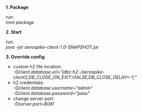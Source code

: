 **1. Package**

run: \
_mvn package_

**2. Start**

run: \
_java -jar aerospike-client-1.0-SNAPSHOT.jar_

**3. Override config**

* custom h2 file location:\
_-Dclient.database.url="jdbc:h2:./aerospike-client2;DB_CLOSE_ON_EXIT=FALSE;DB_CLOSE_DELAY=-1;"_ 
* h2 credentials:\
_-Dclient.database.username="admin"_ \
_-Dclient.database.password="pass"_
* change server port:\
 _-Dserver.port=8081_ 
